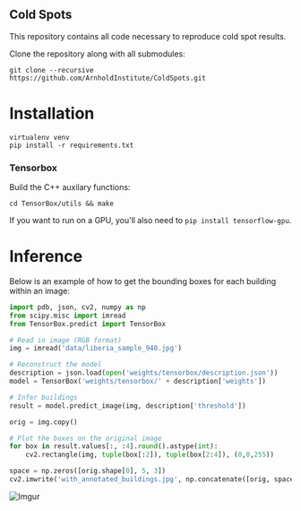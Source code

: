Cold Spots
----------

This repository contains all code necessary to reproduce cold spot results.

Clone the repository along with all submodules:

```
git clone --recursive https://github.com/ArnholdInstitute/ColdSpots.git
```

# Installation

```
virtualenv venv
pip install -r requirements.txt
```

### Tensorbox

Build the C++ auxilary functions:

```
cd TensorBox/utils && make
```

If you want to run on a GPU, you'll also need to `pip install tensorflow-gpu`.

# Inference

Below is an example of how to get the bounding boxes for each building within an image:

```Python
import pdb, json, cv2, numpy as np
from scipy.misc import imread
from TensorBox.predict import TensorBox

# Read in image (RGB format)
img = imread('data/liberia_sample_940.jpg')

# Reconstruct the model
description = json.load(open('weights/tensorbox/description.json'))
model = TensorBox('weights/tensorbox/' + description['weights'])

# Infer buildings
result = model.predict_image(img, description['threshold'])

orig = img.copy()

# Plot the boxes on the original image
for box in result.values[:, :4].round().astype(int):
    cv2.rectangle(img, tuple(box[:2]), tuple(box[2:4]), (0,0,255))

space = np.zeros([orig.shape[0], 5, 3])
cv2.imwrite('with_annotated_buildings.jpg', np.concatenate([orig, space, img], axis=1))
```

![Imgur](https://i.imgur.com/6mgiIGo.jpg)
